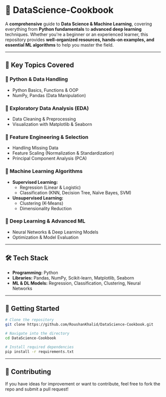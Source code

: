 # 🚀 DataScience-Cookbook  

A **comprehensive** guide to **Data Science & Machine Learning**, covering everything from **Python fundamentals** to **advanced deep learning** techniques. Whether you're a beginner or an experienced learner, this repository provides **well-organized resources, hands-on examples, and essential ML algorithms** to help you master the field.

---

## 📌 Key Topics Covered  

### 🔹 **Python & Data Handling**  
- Python Basics, Functions & OOP  
- NumPy, Pandas (Data Manipulation)  

### 🔹 **Exploratory Data Analysis (EDA)**  
- Data Cleaning & Preprocessing  
- Visualization with Matplotlib & Seaborn  

### 🔹 **Feature Engineering & Selection**  
- Handling Missing Data  
- Feature Scaling (Normalization & Standardization)  
- Principal Component Analysis (PCA)  

### 🔹 **Machine Learning Algorithms**  
- **Supervised Learning:**  
  - Regression (Linear & Logistic)  
  - Classification (KNN, Decision Tree, Naïve Bayes, SVM)  
- **Unsupervised Learning:**  
  - Clustering (K-Means)  
  - Dimensionality Reduction  

### 🔹 **Deep Learning & Advanced ML**  
- Neural Networks & Deep Learning Models  
- Optimization & Model Evaluation  

---

## 🛠️ Tech Stack  

- **Programming:** Python  
- **Libraries:** Pandas, NumPy, Scikit-learn, Matplotlib, Seaborn  
- **ML & DL Models:** Regression, Classification, Clustering, Neural Networks  

---

## 🚀 Getting Started  

```bash
# Clone the repository  
git clone https://github.com/RoushanKhalid/DataScience-Cookbook.git  

# Navigate into the directory  
cd DataScience-Cookbook  

# Install required dependencies  
pip install -r requirements.txt  
```

---

## 📢 Contributing
If you have ideas for improvement or want to contribute, feel free to fork the repo and submit a pull request!
